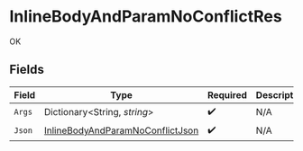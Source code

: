 # InlineBodyAndParamNoConflictRes

OK


## Fields

| Field                                                                                           | Type                                                                                            | Required                                                                                        | Description                                                                                     |
| ----------------------------------------------------------------------------------------------- | ----------------------------------------------------------------------------------------------- | ----------------------------------------------------------------------------------------------- | ----------------------------------------------------------------------------------------------- |
| `Args`                                                                                          | Dictionary<String, *string*>                                                                    | :heavy_check_mark:                                                                              | N/A                                                                                             |
| `Json`                                                                                          | [InlineBodyAndParamNoConflictJson](../../Models/Operations/InlineBodyAndParamNoConflictJson.md) | :heavy_check_mark:                                                                              | N/A                                                                                             |